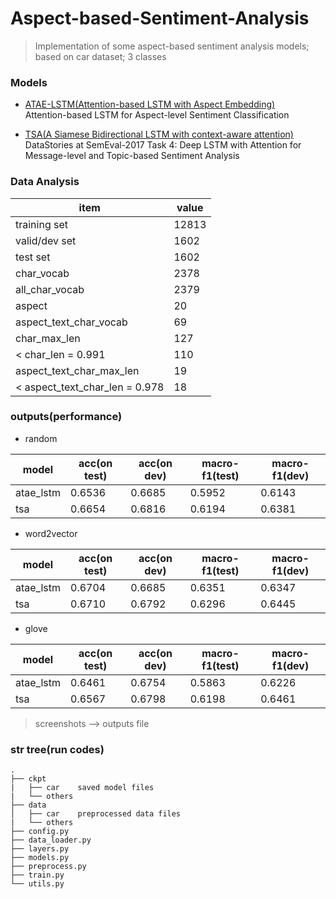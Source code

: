 # Aspect-based-Sentiment-Analysis
> Implementation of some aspect-based sentiment analysis models;
based on car dataset;
3 classes

### Models

- [ATAE-LSTM(Attention-based LSTM with Aspect Embedding)](http://aclweb.org/anthology/D16-1058)  
Attention-based LSTM for Aspect-level Sentiment Classification

- [TSA(A Siamese Bidirectional LSTM with context-aware attention)](https://www.aclweb.org/anthology/S17-2126/)
DataStories at SemEval-2017 Task 4: Deep LSTM with Attention for Message-level and Topic-based Sentiment Analysis


### Data Analysis

|            item                | value  |
|--------------------------------|--------|
| training set                   | 12813  |
| valid/dev set                  | 1602   |
| test set                       | 1602   |
| char_vocab                     | 2378   |
| all_char_vocab                 | 2379   |
| aspect                         | 20     |
| aspect_text_char_vocab         | 69     |
| char_max_len                   | 127    |
| < char_len = 0.991             | 110    |
| aspect_text_char_max_len       |   19   |
| < aspect_text_char_len = 0.978 |   18   |

### outputs(performance)

+ random

| model   |  acc(on test)    | acc(on dev)  | macro-f1(test)|macro-f1(dev)|
|---------|------------------|--------------|-------------|---------------|
|atae_lstm|  0.6536          |  0.6685      |   0.5952    |     0.6143    |
|tsa      |  0.6654          |  0.6816      |   0.6194    |     0.6381    |

+ word2vector

| model   |  acc(on test)    | acc(on dev)  | macro-f1(test)|macro-f1(dev)|
|---------|------------------|--------------|-------------|---------------|
|atae_lstm|  0.6704          |  0.6685      |   0.6351    |     0.6347    |
|tsa      |  0.6710          |  0.6792      |   0.6296    |     0.6445    |

+ glove

| model   |  acc(on test)    | acc(on dev)  | macro-f1(test)|macro-f1(dev)|
|---------|------------------|--------------|-------------|---------------|
|atae_lstm|  0.6461          |  0.6754      |   0.5863    |     0.6226    |
|tsa      |  0.6567          |  0.6798      |   0.6198    |     0.6461    |

> screenshots --> outputs file

### str tree(run codes)

    .
    ├── ckpt
    |   ├── car    saved model files
    |   └── others
    ├── data
    │   ├── car    preprocessed data files
    |   └── others
    ├── config.py
    ├── data_loader.py
    ├── layers.py
    ├── models.py
    ├── preprocess.py
    ├── train.py
    └── utils.py


